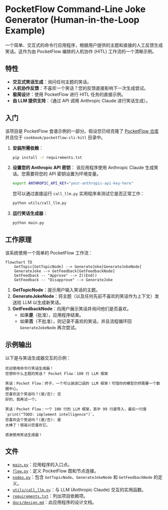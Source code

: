 # PocketFlow Command-Line Joke Generator (Human-in-the-Loop Example)

一个简单、交互式的命令行应用程序，根据用户提供的主题和直接的人工反馈生成笑话。这作为由 PocketFlow 编排的人机协作 (HITL) 工作流的一个清晰示例。

## 特性

- **交互式笑话生成**：询问任何主题的笑话。
- **人机协作反馈**：不喜欢一个笑话？您的反馈直接影响下一次生成尝试。
- **极简设计**：使用 PocketFlow 进行 HITL 任务的直接示例。
- **由 LLM 提供支持**：（通过 API 调用 Anthropic Claude 进行笑话生成）。

## 入门

该项目是 PocketFlow 食谱示例的一部分。假设您已经克隆了 [PocketFlow 仓库](https://github.com/the-pocket/PocketFlow) 并且位于 `cookbook/pocketflow-cli-hitl` 目录中。

1.  **安装所需依赖**：
    ```bash
    pip install -r requirements.txt
    ```

2.  **设置您的 Anthropic API 密钥**：
    该应用程序使用 Anthropic Claude 生成笑话。您需要将您的 API 密钥设置为环境变量。
    ```bash
    export ANTHROPIC_API_KEY="your-anthropic-api-key-here"
    ```
    您可以通过直接运行 `call_llm.py` 实用程序来测试它是否正常工作：
    ```bash
    python utils/call_llm.py
    ```

3.  **运行笑话生成器**：
    ```bash
    python main.py
    ```

## 工作原理

该系统使用一个简单的 PocketFlow 工作流：

```mermaid
flowchart TD
    GetTopic[GetTopicNode] --> GenerateJoke[GenerateJokeNode]
    GenerateJoke --> GetFeedback[GetFeedbackNode]
    GetFeedback -- "Approve" --> Z((End))
    GetFeedback -- "Disapprove" --> GenerateJoke
```

1.  **GetTopicNode**：提示用户输入笑话的主题。
2.  **GenerateJokeNode**：将主题（以及任何先前不喜欢的笑话作为上下文）发送给 LLM 以生成新笑话。
3.  **GetFeedbackNode**：向用户展示笑话并询问他们是否喜欢。
    *   如果**是**（批准），应用程序结束。
    *   如果**否**（不批准），则记录不喜欢的笑话，并且流程循环回 `GenerateJokeNode` 再次尝试。

## 示例输出

以下是与笑话生成器交互的示例：

```
欢迎使用命令行笑话生成器！
您想听什么主题的笑话？ Pocket Flow：100 行 LLM 框架

笑话：Pocket Flow：终于，一个可以装进口袋的 LLM 框架！可惜你的模型仍然需要一个数据中心。
您喜欢这个笑话吗？(是/否): 否
好的，我再试一个。

笑话：Pocket Flow：一个 100 行的 LLM 框架，其中 99 行是导入，最后一行是 `print("TODO: implement intelligence")`。
您喜欢这个笑话吗？(是/否): 是
太棒了！很高兴您喜欢它。

感谢使用笑话生成器！
```

## 文件

-   [`main.py`](./main.py)：应用程序的入口点。
-   [`flow.py`](./flow.py)：定义 PocketFlow 图和节点连接。
-   [`nodes.py`](./nodes.py)：包含 `GetTopicNode`、`GenerateJokeNode` 和 `GetFeedbackNode` 的定义。
-   [`utils/call_llm.py`](./utils/call_llm.py)：与 LLM (Anthropic Claude) 交互的实用函数。
-   [`requirements.txt`](./requirements.txt)：列出项目依赖项。
-   [`docs/design.md`](./docs/design.md)：此应用程序的设计文档。